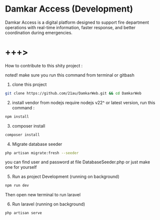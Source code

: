 # Damkar Access (Development)

Damkar Access is a digital platform designed to support fire department operations with real-time information, faster response, and better coordination during emergencies.

+++>
====

How to contribute to this shity project :

noted! make sure you run this command from terminal or gitbash 

1. clone this project
```bash
git clone https://github.com/21au/DamkarWeb.git && cd DamkarWeb
```

2. install vendor from nodejs
require nodejs v22^ or latest version, run this command :
```bash
npm install
```
3. composer install
```bash
composer install
```

4. Migrate database seeder
```bash
php artisan migrate:fresh --seeder
```
you can find user and password at file DatabaseSeeder.php or just make one for yourself

5. Run as project Development (running on background)
```bash
npm run dev
```
Then open new terminal to run laravel

6. Run laravel (running on background)
```bash
php artisan serve
```

